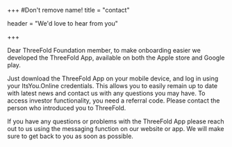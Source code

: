 +++
#Don't remove name!
title = "contact"

header = "We'd love to hear from you"

+++

Dear ThreeFold Foundation member, to make onboarding easier we developed the ThreeFold App, available on both the Apple store and Google play.

Just download the ThreeFold App on your mobile device, and log in using your ItsYou.Online credentials. This allows you to easily remain up to date with latest news and contact us with any questions you may have.
To access investor functionality, you need a referral code. Please contact the person who introduced you to ThreeFold.

If you have any questions or problems with the ThreeFold App please reach out to us using the messaging function on our website or app. We will make sure to get back to you as soon as possible.
